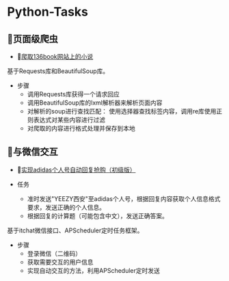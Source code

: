 # Python-Tasks
## 🍉页面级爬虫
-  :cherry_blossom:[爬取136book网站上的小说](https://github.com/Mathilda11/Python-Tasks/tree/master/crawl_novel)

基于Requests库和BeautifulSoup库。

- 步骤
   - 调用Requests库获得一个请求回应
   - 调用BeautifulSoup库的lxml解析器来解析页面内容
   - 对解析的soup进行查找匹配：
      使用选择器查找标签内容，调用re库使用正则表达式对某些内容进行过滤
    - 对爬取的内容进行格式处理并保存到本地

## 🍒与微信交互
-  :palm_tree:[实现adidas个人号自动回复抢购（初级版）](https://github.com/Mathilda11/Python-Tasks/tree/master/wechat)  

- 任务
   - 准时发送"YEEZY西安"至adidas个人号，根据回复内容获取个人信息格式要求，发送正确的个人信息。
   - 根据回复的计算题（可能包含中文），发送正确答案。

基于itchat微信接口、APScheduler定时任务框架。
- 步骤
   - 登录微信（二维码）
   - 获取需要交互的用户信息
   - 实现自动交互的方法，利用APScheduler定时发送

